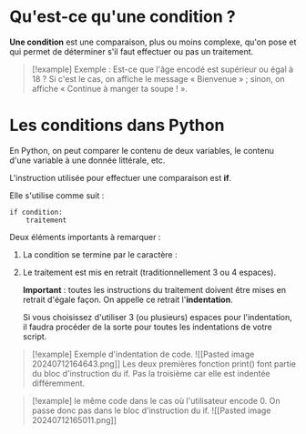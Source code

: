 
# Qu'est-ce qu'une condition ?

**Une condition** est une comparaison, plus ou moins complexe, qu'on pose et qui permet de déterminer s'il faut effectuer ou pas un traitement.

>[!example] Exemple :
> Est-ce que l'âge encodé est supérieur ou égal à 18 ? Si c'est le cas, on affiche le message « Bienvenue » ; sinon, on affiche « Continue à manger ta soupe ! ».

# Les conditions dans Python

En Python, on peut comparer le contenu de deux variables, le contenu d'une variable à une donnée littérale, etc.

L'instruction utilisée pour effectuer une comparaison est **if**.

Elle s'utilise comme suit :
```
if condition:
	traitement
```

Deux éléments importants à remarquer :

1. La condition se termine par le caractère :
2. Le traitement est mis en retrait (traditionnellement 3 ou 4 espaces).
   
   **Important** : toutes les instructions du traitement doivent être mises en retrait d'égale façon. On appelle ce retrait l'**indentation**.
   
   Si vous choisissez d'utiliser 3 (ou plusieurs) espaces pour l'indentation, il faudra procéder de la sorte pour toutes les indentations de votre script.

>[!example] Exemple d'indentation de code.
>![[Pasted image 20240712164643.png]]
Les deux premières fonction print() font partie du bloc d'instruction du if.
Pas la troisième car elle est  indentée différemment.


>[!example] le même code dans le cas où l'utilisateur encode 0.
>On passe donc pas dans le bloc d'instruction du if.
>![[Pasted image 20240712165011.png]]

